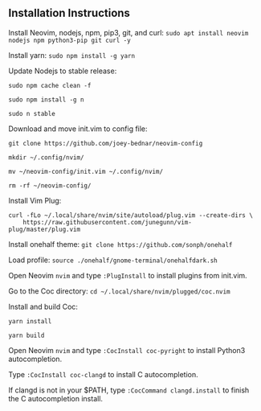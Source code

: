 ## Installation Instructions

Install Neovim, nodejs, npm, pip3, git, and curl: `sudo apt install neovim nodejs npm python3-pip git curl -y`

Install yarn: `sudo npm install -g yarn`

Update Nodejs to stable release: 
```
sudo npm cache clean -f

sudo npm install -g n

sudo n stable
```

Download and move init.vim to config file:
```
git clone https://github.com/joey-bednar/neovim-config

mkdir ~/.config/nvim/

mv ~/neovim-config/init.vim ~/.config/nvim/

rm -rf ~/neovim-config/
```

Install Vim Plug:
```
curl -fLo ~/.local/share/nvim/site/autoload/plug.vim --create-dirs \
    https://raw.githubusercontent.com/junegunn/vim-plug/master/plug.vim
```   

Install onehalf theme: `git clone https://github.com/sonph/onehalf`

Load profile: `source ./onehalf/gnome-terminal/onehalfdark.sh`

Open Neovim `nvim` and type `:PlugInstall` to install plugins from init.vim.

Go to the Coc directory: `cd ~/.local/share/nvim/plugged/coc.nvim`

Install and build Coc:
```
yarn install

yarn build
```
Open Neovim `nvim` and type `:CocInstall coc-pyright` to install Python3 autocompletion.

Type `:CocInstall coc-clangd` to install C autocompletion.


If clangd is not in your $PATH, type `:CocCommand clangd.install` to finish the C autocompletion install.
